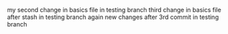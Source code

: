 my second change in basics file in testing branch
third change in basics file after stash in testing branch
again new changes after 3rd commit in testing branch
